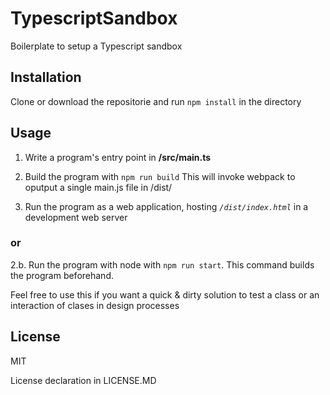 # TypescriptSandbox
Boilerplate to setup a Typescript sandbox

## Installation
Clone or download the repositorie and run `npm install` in the directory

## Usage

1. Write a program's entry point in **/src/main.ts**

2. Build the program with `npm run build`
This will invoke webpack to oputput a single main.js file in /dist/

3. Run the program as a web application, hosting *`/dist/index.html`* in a development web server

### or

2.b. Run the program with node with `npm run start`. This command builds the program beforehand.

Feel free to use this if you want a quick & dirty solution to test a class or an interaction of clases in design processes

## License
MIT

License declaration in LICENSE.MD
